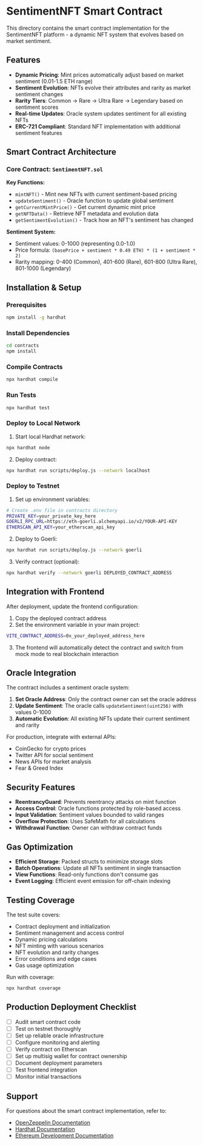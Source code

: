 # SentimentNFT Smart Contract

This directory contains the smart contract implementation for the SentimentNFT platform - a dynamic NFT system that evolves based on market sentiment.

## Features

- **Dynamic Pricing**: Mint prices automatically adjust based on market sentiment (0.01-1.5 ETH range)
- **Sentiment Evolution**: NFTs evolve their attributes and rarity as market sentiment changes
- **Rarity Tiers**: Common → Rare → Ultra Rare → Legendary based on sentiment scores
- **Real-time Updates**: Oracle system updates sentiment for all existing NFTs
- **ERC-721 Compliant**: Standard NFT implementation with additional sentiment features

## Smart Contract Architecture

### Core Contract: `SentimentNFT.sol`

**Key Functions:**
- `mintNFT()` - Mint new NFTs with current sentiment-based pricing
- `updateSentiment()` - Oracle function to update global sentiment
- `getCurrentMintPrice()` - Get current dynamic mint price
- `getNFTData()` - Retrieve NFT metadata and evolution data
- `getSentimentEvolution()` - Track how an NFT's sentiment has changed

**Sentiment System:**
- Sentiment values: 0-1000 (representing 0.0-1.0)
- Price formula: `(basePrice + sentiment * 0.49 ETH) * (1 + sentiment * 2)`
- Rarity mapping: 0-400 (Common), 401-600 (Rare), 601-800 (Ultra Rare), 801-1000 (Legendary)

## Installation & Setup

### Prerequisites
```bash
npm install -g hardhat
```

### Install Dependencies
```bash
cd contracts
npm install
```

### Compile Contracts
```bash
npx hardhat compile
```

### Run Tests
```bash
npx hardhat test
```

### Deploy to Local Network

1. Start local Hardhat network:
```bash
npx hardhat node
```

2. Deploy contract:
```bash
npx hardhat run scripts/deploy.js --network localhost
```

### Deploy to Testnet

1. Set up environment variables:
```bash
# Create .env file in contracts directory
PRIVATE_KEY=your_private_key_here
GOERLI_RPC_URL=https://eth-goerli.alchemyapi.io/v2/YOUR-API-KEY
ETHERSCAN_API_KEY=your_etherscan_api_key
```

2. Deploy to Goerli:
```bash
npx hardhat run scripts/deploy.js --network goerli
```

3. Verify contract (optional):
```bash
npx hardhat verify --network goerli DEPLOYED_CONTRACT_ADDRESS
```

## Integration with Frontend

After deployment, update the frontend configuration:

1. Copy the deployed contract address
2. Set the environment variable in your main project:
```bash
VITE_CONTRACT_ADDRESS=0x_your_deployed_address_here
```

3. The frontend will automatically detect the contract and switch from mock mode to real blockchain interaction

## Oracle Integration

The contract includes a sentiment oracle system:

1. **Set Oracle Address**: Only the contract owner can set the oracle address
2. **Update Sentiment**: The oracle calls `updateSentiment(uint256)` with values 0-1000
3. **Automatic Evolution**: All existing NFTs update their current sentiment and rarity

For production, integrate with external APIs:
- CoinGecko for crypto prices
- Twitter API for social sentiment
- News APIs for market analysis
- Fear & Greed Index

## Security Features

- **ReentrancyGuard**: Prevents reentrancy attacks on mint function
- **Access Control**: Oracle functions protected by role-based access
- **Input Validation**: Sentiment values bounded to valid ranges
- **Overflow Protection**: Uses SafeMath for all calculations
- **Withdrawal Function**: Owner can withdraw contract funds

## Gas Optimization

- **Efficient Storage**: Packed structs to minimize storage slots
- **Batch Operations**: Update all NFTs sentiment in single transaction
- **View Functions**: Read-only functions don't consume gas
- **Event Logging**: Efficient event emission for off-chain indexing

## Testing Coverage

The test suite covers:
- Contract deployment and initialization
- Sentiment management and access control
- Dynamic pricing calculations
- NFT minting with various scenarios
- NFT evolution and rarity changes
- Error conditions and edge cases
- Gas usage optimization

Run with coverage:
```bash
npx hardhat coverage
```

## Production Deployment Checklist

- [ ] Audit smart contract code
- [ ] Test on testnet thoroughly
- [ ] Set up reliable oracle infrastructure
- [ ] Configure monitoring and alerting
- [ ] Verify contract on Etherscan
- [ ] Set up multisig wallet for contract ownership
- [ ] Document deployment parameters
- [ ] Test frontend integration
- [ ] Monitor initial transactions

## Support

For questions about the smart contract implementation, refer to:
- [OpenZeppelin Documentation](https://docs.openzeppelin.com/)
- [Hardhat Documentation](https://hardhat.org/docs)
- [Ethereum Development Documentation](https://ethereum.org/en/developers/docs/)